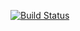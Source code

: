 [![Build Status](https://travis-ci.org/negavite/Travis.svg?branch=master)](https://travis-ci.org/negavite/Travis)